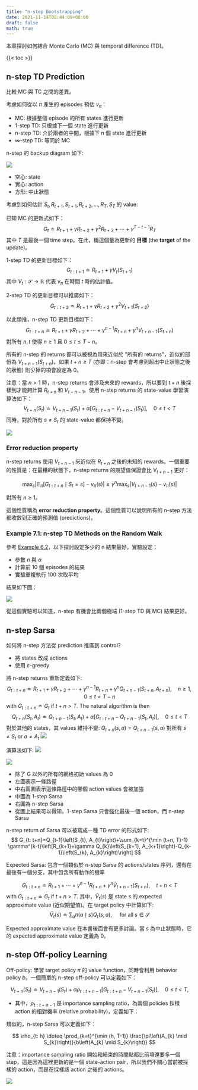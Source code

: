 ```yaml
---
title: "n-step Bootstrapping"
date: 2021-11-14T08:44:09+08:00
draft: false
math: true
---
```


本章探討如何結合 Monte Carlo (MC) 與 temporal difference (TD)。

{{< toc >}}

## n-step TD Prediction

比較 MC 與 TC 之間的差異。

考慮如何從以 $\pi$ 產生的 episodes 預估 $v_{\pi}$：
- MC: 根據整個 episode 的所有 states 進行更新
- 1-step TD: 只根據下一個 state 進行更新
- n-step TD: 介於兩者的中間，根據下 n 個 state 進行更新
- $\infty$-step TD: 等同於 MC

n-step 的 backup diagram 如下:

![](7.1.png)
- 空心: state
- 實心: action
- 方形: 中止狀態

考慮到如何估計 $S_{t}, R_{t+1}, S_{t+1}, R_{t+2}, \ldots, R_{T}, S_{T}$ 的 value:

已知 MC 的更新式如下：
$$
G_{t} \doteq R_{t+1}+\gamma R_{t+2}+\gamma^{2} R_{t+3}+\cdots+\gamma^{T-t-1} R_{T}
$$
其中 $T$ 是最後一個 time step。在此，稱這個量為更新的 **目標** (the **target** of the update)。

1-step TD 的更新目標如下：
$$
G_{t: t+1} \doteq R_{t+1}+\gamma V_{t}\left(S_{t+1}\right)
$$
其中 $V_{t}: \mathcal{S} \rightarrow \mathbb{R}$ 代表 $v_{\pi}$ 在時間 $t$ 時的估計值。

2-step TD 的更新目標可以推廣如下：
$$
G_{t: t+2} \doteq R_{t+1}+\gamma R_{t+2}+\gamma^{2} V_{t+1}\left(S_{t+2}\right)
$$

以此類推，n-step TD 更新目標如下：
$$
G_{t: t+n} \doteq R_{t+1}+\gamma R_{t+2}+\cdots+\gamma^{n-1} R_{t+n}+\gamma^{n} V_{t+n-1}\left(S_{t+n}\right)
$$
對所有 $n, t$ 使得 $n \ge 1$ 且 $0 \le t \le T-n$。

所有的 n-step 的 returns 都可以被視為用來近似於 "所有的 returns"，近似的部份為 $V_{t+n-1}(S_{t+n})$。如果 $t+n \ge T$ (亦即：n-step 會考慮到超出中止狀態之後的狀態) 則少掉的項會設定為 0。 

注意：當 $n \gt 1$ 時，n-step returns 會涉及未來的 rewards，所以要到 $t+n$ 後採樣到才能夠計算 $R_{t+n}$ 和 $V_{t+n-1}$。使用 n-step returns 的 state-value 學習演算法如下：
$$
V_{t+n}\left(S_{t}\right) \doteq V_{t+n-1}\left(S_{t}\right)+\alpha\left[G_{t: t+n}-V_{t+n-1}\left(S_{t}\right)\right], \quad 0 \leq t<T
$$
同時，對於所有 $s \ne S_{t}$ 的 state-value 都保持不變。

![](alg-n-step-td.png)

### Error reduction property

n-step returns 使用 $V_{t+n-1}$ 來近似在 $R_{t+n}$ 之後的未知的 rewards。一個重要的性質是：在最糟的狀態下，n-step returns 的期望值保證會比 $V_{t+n-1}$ 更好：

$$
\max_ {s}\left|\mathbb{E}_ {\pi}\left[G_ {t: t+n} \mid S_ {t}=s\right]-v_ {\pi}(s)\right| \leq \gamma^{n} \max _ {s}\left|V_ {t+n-1}(s)-v_ {\pi}(s)\right|
$$

對所有 $n \ge 1$。

這個性質稱為 **error reduction property**。這個性質可以說明所有的 n-step 方法都收斂到正確的預測值 (predictions)。



### Example 7.1: n-step TD Methods on the Random Walk

參考 [Example 6.2](/RL-notes/sutton/tabular-solution-methods/temporal-difference-learning/#example-62)，以下探討設定多少的 n 結果最好。實驗設定：
- 參數 $n$ 與 $\alpha$
- 計算前 10 個 episodes 的結果
- 實驗重複執行 100 次取平均

結果如下圖：

![](7.2.png)

從這個實驗可以知道，n-step 有機會比兩個極端 (1-step TD 與 MC) 結果更好。


## n-step Sarsa

如何將 n-step 方法從 prediction 推廣到 control?
- 將 states 改成 actions
- 使用 $\varepsilon$-greedy

將 n-step returns 重新定義如下:
$$
G_ {t: t+n} \doteq R_ {t+1}+\gamma R_ {t+2}+\cdots+\gamma^{n-1} R_ {t+n}+\gamma^{n} Q_ {t+n-1}\left(S_ {t+n}, A_ {t+n}\right), \quad n \geq 1,0 \leq t<T-n
$$
with $G_ {t: t+n} \doteq G_ t$ if $t+n \gt T$. The natural algorithm is then
$$
Q_ {t+n}\left(S_ {t}, A_ {t}\right) \doteq Q_ {t+n-1}\left(S_ {t}, A_ {t}\right)+\alpha\left[G_ {t: t+n}-Q_ {t+n-1}\left(S_ {t}, A_ {t}\right)\right], \quad 0 \leq t<T
$$
對於其他的 states，其 values 維持不變:
$Q_ {t+n}(s,a) = Q_ {t+n-1}(s,a)$ 對所有 $s \neq S_ t$ or $a \neq A_ t$
![](backup_diagram-n-step-sarsa.png)

演算法如下:
![](alg-n-step-sarsa.png)

![](7.4.png)
- 除了 G 以外的所有的網格初始 values 為 0
- 左圖表示一條路徑
- 中右兩圖表示這條路徑中的哪個 action values 會被加強
- 中圖為 1-step Sarsa
- 右圖為 n-step Sarsa
- 從圖上結果可以得知，1-step Sarsa 只會強化最後一個 action，而 n-step Sarsa

n-step return of Sarsa 可以被寫成一種 TD error 的形式如下:
$$
G_{t: t+n}=Q_{t-1}\left(S_{t}, A_{t}\right)+\sum_{k=t}^{\min (t+n, T)-1} \gamma^{k-t}\left[R_{k+1}+\gamma Q_{k}\left(S_{k+1}, A_{k+1}\right)-Q_{k-1}\left(S_{k}, A_{k}\right)\right]
$$

Expected Sarsa: 包含一個類似於 n-step Sarsa 的 actions/states 序列，還有在最後有一個分支，其中包含所有動作的機率

$$
G_ {t: t+n} \doteq R_ {t+1}+\cdots+\gamma^{n-1} R_ {t+n}+\gamma^{n} \bar{V}_ {t+n-1}\left(S_ {t+n}\right), \quad t+n<T
$$
with $G_ {t: t+n} \doteq G_ t$ if $t+n \gt T$. 其中，$\bar{V}_ {t}(s)$ 是 state $s$ 的 expected approximate value (近似期望值)。在 target policy 中計算如下:
$$
\bar{V}_ {t}(s) \doteq \sum_ {a} \pi(a \mid s) Q_ {t}(s, a), \quad \text { for all } s \in \mathcal{S}
$$

Expected approximate value 在本書後面會有更多討論。當 $s$ 為中止狀態時，它的 expected approximate value 定義為 0。

## n-step Off-policy Learning

Off-policy: 學習 target policy $\pi$ 的 value function，同時會利用 behavior policy $b$。一個簡單的 n-step off-policy 可以定義如下：

$$
V_{t+n}\left(S_{t}\right) \doteq V_{t+n-1}\left(S_{t}\right)+\alpha \rho_{t: t+n-1}\left[G_{t: t+n}-V_{t+n-1}\left(S_{t}\right)\right], \quad 0 \leq t<T,
$$
- 其中，$\rho_{t:t+n-1}$ 是 importance sampling ratio，為兩個 policies 採樣 action 的相對機率 (relative probability)，定義如下：

類似的，n-step Sarsa 可以定義如下：

$$
\rho_{t: h} \doteq \prod_{k=t}^{\min (h, T-1)} \frac{\pi\left(A_{k} \mid S_{k}\right)}{b\left(A_{k} \mid S_{k}\right)}
$$

注意：importance sampling ratio 開始和結束的時間點都比前項還要多一個 step，這是因為這裡更新的是一個 state-action pair，所以我們不關心當前被採樣的 action，而是在採樣該 action 之後的 actions。

![](alg-off-policy-n-step-sarsa.png)
